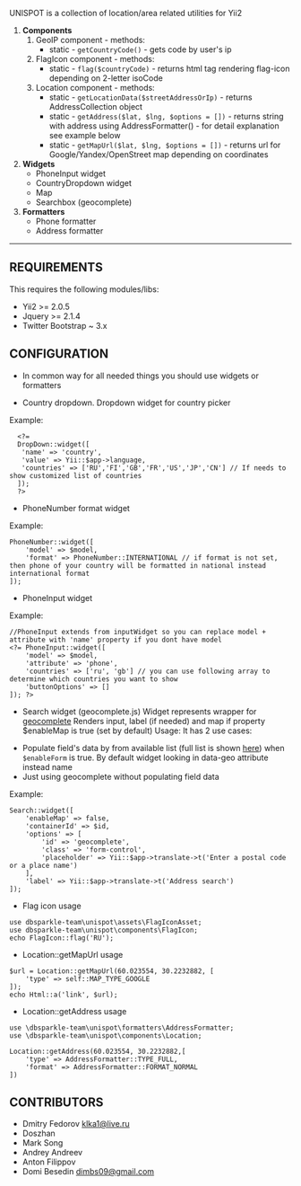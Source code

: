 UNISPOT is a collection of location/area related utilities for Yii2

1. **Components**
    1. GeoIP component - methods:
        * static - `getCountryCode()` - gets code by user's ip
    1. FlagIcon component - methods:
        * static - `flag($countryCode)` - returns html tag rendering flag-icon depending on 2-letter isoCode
    1. Location component - methods:
        * static - `getLocationData($streetAddressOrIp)` - returns AddressCollection object
        * static - `getAddress($lat, $lng, $options = [])` - returns string with address using AddressFormatter() - for detail explanation see example below
        * static - `getMapUrl($lat, $lng, $options = [])` - returns url for Google/Yandex/OpenStreet map depending on coordinates
2. **Widgets**
    * PhoneInput widget
    * CountryDropdown widget
    * Map
    * Searchbox (geocomplete)
3. **Formatters**
    * Phone formatter
    * Address formatter

----

REQUIREMENTS
------------
This  requires the following modules/libs:   

 * Yii2 >= 2.0.5   
 * Jquery >= 2.1.4   
 * Twitter Bootstrap ~ 3.x


CONFIGURATION
-------------
 * In common way for all needed things you should use widgets or formatters

 * Country dropdown.
  Dropdown widget for country picker

  Example:

```
  <?=
  DropDown::widget([
   'name' => 'country',
   'value' => Yii::$app->language,
   'countries' => ['RU','FI','GB','FR','US','JP','CN'] // If needs to show customized list of countries
  ]);
  ?>
```
* PhoneNumber format widget

Example:

```
PhoneNumber::widget([
    'model' => $model,
    'format' => PhoneNumber::INTERNATIONAL // if format is not set, then phone of your country will be formatted in national instead international format
]);
```

* PhoneInput widget

Example:

```
//PhoneInput extends from inputWidget so you can replace model + attribute with 'name' property if you dont have model
<?= PhoneInput::widget([
    'model' => $model,
    'attribute' => 'phone',
    'countries' => ['ru', 'gb'] // you can use following array to determine which countries you want to show
    'buttonOptions' => []
]); ?>
```

* Search widget (geocomplete.js)
Widget represents wrapper for [geocomplete](https://github.com/ubilabs/geocomplete)
Renders input, label (if needed) and map if property $enableMap is true (set by default)
Usage:
It has 2 use cases:
- Populate field's data by from available list (full list is shown [here](http://ubilabs.github.io/geocomplete/examples/form.html)) when `$enableForm` is true.
By default widget looking in data-geo attribute instead name
- Just using geocomplete without populating field data

Example:

```
Search::widget([
    'enableMap' => false,
    'containerId' => $id,
    'options' => [
        'id' => 'geocomplete',
        'class' => 'form-control',
        'placeholder' => Yii::$app->translate->t('Enter a postal code or a place name')
    ],
    'label' => Yii::$app->translate->t('Address search')
]);
```

* Flag icon usage

```
use dbsparkle-team\unispot\assets\FlagIconAsset;
use dbsparkle-team\unispot\components\FlagIcon;
echo FlagIcon::flag('RU');
```

* Location::getMapUrl usage

```
$url = Location::getMapUrl(60.023554, 30.2232882, [
    'type' => self::MAP_TYPE_GOOGLE
]);
echo Html::a('link', $url);
```

* Location::getAddress usage

```
use \dbsparkle-team\unispot\formatters\AddressFormatter;
use \dbsparkle-team\unispot\components\Location;

Location::getAddress(60.023554, 30.2232882,[
    'type' => AddressFormatter::TYPE_FULL,
    'format' => AddressFormatter::FORMAT_NORMAL
])
```

CONTRIBUTORS
-----------
* Dmitry Fedorov <klka1@live.ru>
* Doszhan
* Mark Song
* Andrey Andreev
* Anton Filippov
* Domi Besedin <dimbs09@gmail.com>
